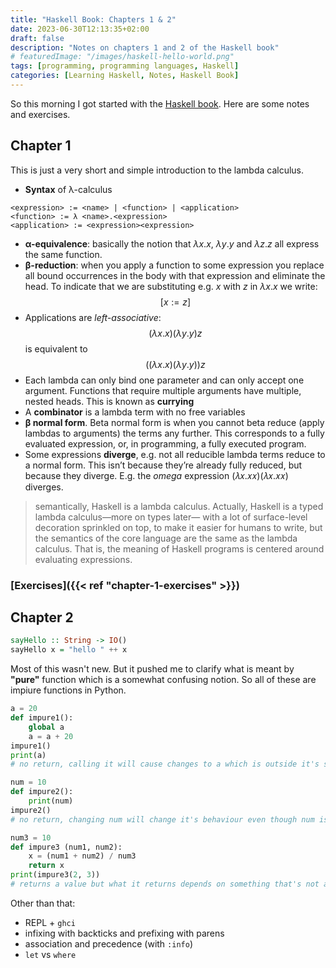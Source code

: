 ```yaml
---
title: "Haskell Book: Chapters 1 & 2"
date: 2023-06-30T12:13:35+02:00
draft: false
description: "Notes on chapters 1 and 2 of the Haskell book"
# featuredImage: "/images/haskell-hello-world.png"
tags: [programming, programming languages, Haskell]
categories: [Learning Haskell, Notes, Haskell Book]
---
```


So this morning I got started with the [Haskell book](https://lhbg-book.link). Here are some notes and exercises.

## Chapter 1

This is just a very short and simple introduction to the lambda calculus.

- **Syntax** of λ-calculus

```BNF
<expression> := <name> | <function> | <application>
<function> := λ <name>.<expression>
<application> := <expression><expression>
```

- **α-equivalence**: basically the notion that $\lambda{x}.x$, $\lambda{y}.y$ and $\lambda{z}.z$ all express the same function.
- **β-reduction**: when you apply a function to some expression you replace all bound occurrences in the body with that expression and eliminate the head. To indicate that we are substituting e.g. $x$ with $z$ in $\lambda{x}.x$ we write: $$[x := z]$$
- Applications are *left-associative*: $$(\lambda{x}.x)(\lambda{y}.y)z$$ is equivalent to $$((\lambda{x}.x)(\lambda{y}.y))z$$
- Each lambda can only bind one parameter and can only accept one argument. Functions that require multiple arguments have multiple, nested heads. This is known as **currying**
- A **combinator** is a lambda term with no free variables
- **β normal form**. Beta normal form is when you cannot beta reduce (apply lambdas to arguments) the terms any further. This corresponds to a fully evaluated expression, or, in programming, a fully executed program.
- Some expressions **diverge**, e.g. not all reducible lambda terms reduce to a normal form. This isn’t because they’re already fully reduced, but because they diverge. E.g. the *omega* expression (𝜆𝑥.𝑥𝑥)(𝜆𝑥.𝑥𝑥) diverges.

>semantically, Haskell is a lambda calculus. Actually, Haskell is a typed lambda calculus—more on types later— with a lot of surface-level decoration sprinkled on top, to make it easier for humans to write, but the semantics of the core language are the same as the lambda calculus. That is, the meaning of Haskell programs is centered around evaluating expressions.

### [Exercises]({{< ref "chapter-1-exercises" >}})

## Chapter 2

```haskell
sayHello :: String -> IO()
sayHello x = "hello " ++ x
```

Most of this wasn't new. But it pushed me to clarify what is meant by **"pure"** function which is a somewhat confusing notion. So all of these are impiure functions in Python.

```python
a = 20
def impure1():
    global a
    a = a + 20
impure1() 
print(a)
# no return, calling it will cause changes to a which is outside it's scope

num = 10
def impure2():
    print(num)
impure2()
# no return, changing num will change it's behaviour even though num isn't an argument to impure

num3 = 10
def impure3 (num1, num2):
    x = (num1 + num2) / num3
    return x
print(impure3(2, 3))
# returns a value but what it returns depends on something that's not an argument
```

Other than that:

- REPL + `ghci`
- infixing with backticks and prefixing with parens
- association and precedence (with `:info`)
- `let` vs `where`

